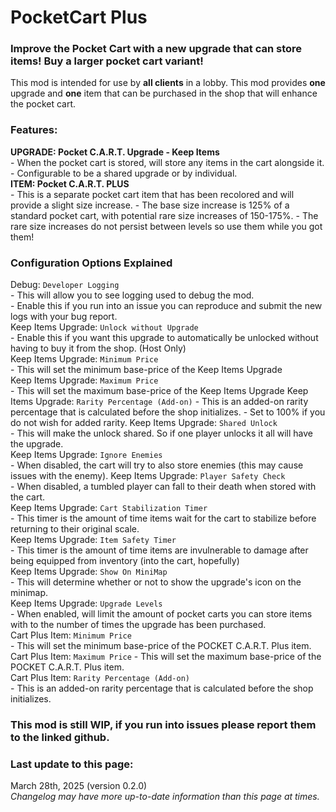 # PocketCart Plus

### Improve the Pocket Cart with a new upgrade that can store items! Buy a larger pocket cart variant!  

This mod is intended for use by **all clients** in a lobby. This mod provides **one** upgrade and **one** item that can be purchased in the shop that will enhance the pocket cart.  

### Features:

**UPGRADE: Pocket C.A.R.T. Upgrade - Keep Items**  
	- When the pocket cart is stored, will store any items in the cart alongside it.  
	- Configurable to be a shared upgrade or by individual.  
**ITEM: Pocket C.A.R.T. PLUS**  
	- This is a separate pocket cart item that has been recolored and will provide a slight size increase.
    - The base size increase is 125% of a standard pocket cart, with potential rare size increases of 150-175%.
    - The rare size increases do not persist between levels so use them while you got them!

### Configuration Options Explained

Debug: ``Developer Logging``  
    - This will allow you to see logging used to debug the mod.  
    - Enable this if you run into an issue you can reproduce and submit the new logs with your bug report.  
Keep Items Upgrade: ``Unlock without Upgrade``  
    - Enable this if you want this upgrade to automatically be unlocked without having to buy it from the shop. (Host Only)  
Keep Items Upgrade: ``Minimum Price``  
    - This will set the minimum base-price of the Keep Items Upgrade  
Keep Items Upgrade: ``Maximum Price``  
    - This will set the maximum base-price of the Keep Items Upgrade 
Keep Items Upgrade: ``Rarity Percentage (Add-on)``
    - This is an added-on rarity percentage that is calculated before the shop initializes.
    - Set to 100% if you do not wish for added rarity.
Keep Items Upgrade: ``Shared Unlock``  
    - This will make the unlock shared. So if one player unlocks it all will have the upgrade.  
Keep Items Upgrade: ``Ignore Enemies``  
    - When disabled, the cart will try to also store enemies (this may cause issues with the enemy).
Keep Items Upgrade: ``Player Safety Check``  
    - When disabled, a tumbled player can fall to their death when stored with the cart.  
Keep Items Upgrade: ``Cart Stabilization Timer``  
    - This timer is the amount of time items wait for the cart to stabilize before returning to their original scale.  
Keep Items Upgrade: ``Item Safety Timer``  
    - This timer is the amount of time items are invulnerable to damage after being equipped from inventory (into the cart, hopefully)  
Keep Items Upgrade: ``Show On MiniMap``  
    - This will determine whether or not to show the upgrade's icon on the minimap.  
Keep Items Upgrade: ``Upgrade Levels``  
    - When enabled, will limit the amount of pocket carts you can store items with to the number of times the upgrade has been purchased.  
Cart Plus Item: ``Minimum Price``  
    - This will set the minimum base-price of the POCKET C.A.R.T. Plus item.  
Cart Plus Item: ``Maximum Price`` 
    - This will set the maximum base-price of the POCKET C.A.R.T. Plus item.  
Cart Plus Item:  ``Rarity Percentage (Add-on)``  
    - This is an added-on rarity percentage that is calculated before the shop initializes.  
        
### This mod is still WIP, if you run into issues please report them to the linked github.  

### Last update to this page:  
March 28th, 2025 (version 0.2.0)  
*Changelog may have more up-to-date information than this page at times.*